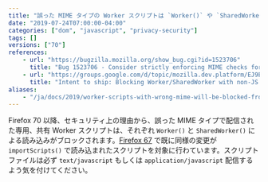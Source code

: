 ```yaml
---
title: "誤った MIME タイプの Worker スクリプトは `Worker()` や `SharedWorker()` での読み込みがブロックされます"
date: "2019-07-24T07:00:00-04:00"
categories: ["dom", "javascript", "privacy-security"]
tags: []
versions: ["70"]
references:
    - url: "https://bugzilla.mozilla.org/show_bug.cgi?id=1523706"
      title: "Bug 1523706 - Consider strictly enforcing MIME checks for Worker scripts"
    - url: "https://groups.google.com/d/topic/mozilla.dev.platform/EJ9EDv8bqxI/discussion"
      title: "Intent to ship: Blocking Worker/SharedWorker with non-JS MIME type"
aliases:
    - "/ja/docs/2019/worker-scripts-with-wrong-mime-will-be-blocked-from-loading-with-worker-or-sharedworker/"
---
```

Firefox 70 以降、セキュリティ上の理由から、誤った MIME タイプで配信された専用、共有 Worker スクリプトは、それぞれ `Worker()` と `SharedWorker()` による読み込みがブロックされます。[Firefox 67](https://www.fxsitecompat.dev/ja/docs/2019/worker-scripts-with-wrong-mime-type-will-be-blocked-from-loading-with-importscripts/) で既に同様の変更が `importScripts()` で読み込まれたスクリプトを対象に行わています。スクリプトファイルは必ず `text/javascript` もしくは `application/javascript` 配信するよう気を付けてください。
